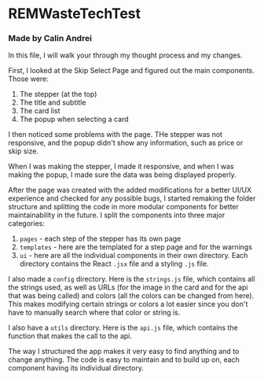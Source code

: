 # REMWasteTechTest

### Made by Calin Andrei
In this file, I will walk your through my thought process and my changes.

First, I looked at the Skip Select Page and figured out the main components. Those were:
1. The stepper (at the top)
2. The title and subtitle
3. The card list
4. The popup when selecting a card

I then noticed some problems with the page. THe stepper was not responsive, and the popup didn't show any information, such as price or skip size.

When I was making the stepper, I made it responsive, and when I was making the popup, I made sure the data was being displayed properly.

After the page was created with the added modifications for a better UI/UX experience and checked for any possible bugs, I started remaking the folder structure and splitting the code in more modular components for better maintainability in the future. I split the components into three major categories:
1. `pages` - each step of the stepper has its own page
2. `templates` - here are the templated for a step page and for the warnings
3. `ui` - here are all the individual components in their own directory. Each directory contains the React `.jsx` file and a styling `.js` file.

I also made a `config` directory. Here is the `strings.js` file, which contains all the strings used, as well as URLs (for the image in the card and for the api that was being called) and colors (all the colors can be changed from here). This makes modifying certain strings or colors a lot easier since you don't have to manually search where that color or string is.

I also have a `utils` directory. Here is the `api.js` file, which contains the function that makes the call to the api.

The way I structured the app makes it very easy to find anything and to change anything. The code is easy to maintain and to build up on, each component having its individual directory.